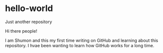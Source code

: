 # hello-world
Just another repository


Hi there people!

I am Shumon and this my first time writing on GitHub and learning about this repository.
I hvae been wanting to learn how GitHub works for a long time. 
